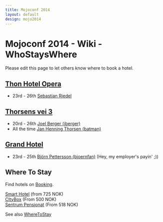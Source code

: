 ```yaml
---
title: Mojoconf 2014
layout: default
design: mojo2014
---
```


<h1>  Mojoconf 2014 - Wiki - WhoStaysWhere  </h1>  <p>Please edit this page to let others know where to book a hotel.</p>
<h2><a href="https://secure.booking.com/app_redirect.html?page=hotel;id=23637;lang=en">Thon Hotel Opera</a></h2>

<ul>
<li>23rd - 26th <a href="http://act.yapc.eu/mojo2014/user/10520">Sebastian Riedel</a></li>
</ul>
<h2><a href="https://www.facebook.com/pages/Thorsens-vei-3/373737366030316">Thorsens vei 3</a></h2>

<ul>
<li>20rd - 26th <a href="http://act.yapc.eu/mojo2014/user/10574">Joel Berger (&lrm;jberger&lrm;)</a></li>
<li>All the time <a href="http://act.yapc.eu/mojo2014/user/1844">Jan Henning Thorsen (&lrm;batman&lrm;)</a></li>
</ul>
<h2><a href="http://www.grand.no/en">Grand Hotel</a></h2>

<ul>
<li>23rd - 25th <a href="http://act.yapc.eu/mojo2014/user/10481">Björn Pettersson (&lrm;bjoernfan&lrm;)</a> (Hey, my employer's payin' ;))</li>
</ul>
<h2>Where To Stay</h2>

<p>Find hotels on <a href="http://goo.gl/PZPhJ9">Booking</a>.</p>
<p><a href="http://smarthotel.no/ourhotels/smarthoteloslo">Smart Hotel</a> (from 725 NOK)<br />
<a href="http://citybox.no/?lang=en">CItyBox</a> (From 500 NOK)<br />
<a href="http://www.sentrumpensjonat.no/?lang=en">Sentrum Pensjonat</a> (From 518 NOK)</p>
<p>See also <a href="wiki?node=WhereToStay">WhereToStay</a></p>
